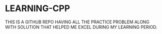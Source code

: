 # LEARNING-CPP
THIS IS A GITHUB REPO HAVING ALL THE PRACTICE PROBLEM ALONG WITH SOLUTION THAT HELPED ME EXCEL DURING MY LEARNING PERIOD.
